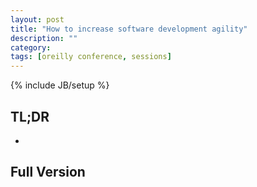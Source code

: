 ```yaml
---
layout: post
title: "How to increase software development agility"
description: ""
category: 
tags: [oreilly conference, sessions]
---
```

{% include JB/setup %}

## TL;DR

- 

## Full Version